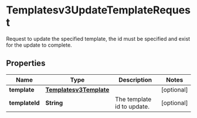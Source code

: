 

# Templatesv3UpdateTemplateRequest

Request to update the specified template, the id must be specified and exist for the update to complete.

## Properties

| Name | Type | Description | Notes |
|------------ | ------------- | ------------- | -------------|
|**template** | [**Templatesv3Template**](Templatesv3Template.md) |  |  [optional] |
|**templateId** | **String** | The template id to update. |  [optional] |




